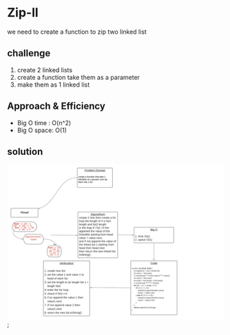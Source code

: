 # Zip-ll
we need to create a function to zip two linked list 

## challenge 
1. create 2 linked lists
2. create a function take them as a parameter 
3. make them as 1 linked list 


## Approach & Efficiency
* Big O time : O(n^2)
* Big O space: O(1)

## solution 

![whiteboard](assets/photo.png);